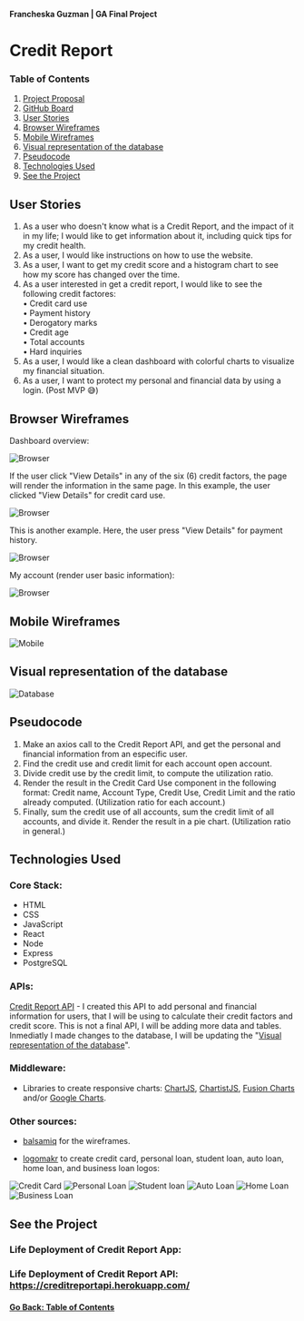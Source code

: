 **Francheska Guzman | GA Final Project**

# Credit Report

<a name="tableofcontents">

### Table of Contents

1. [Project Proposal](./proposal.md)
2. [GitHub Board](https://github.com/francheska-guzman/credit-report/projects#boards?repos=93885730)
3. [User Stories](#userstories)
4. [Browser Wireframes](#browser)
5. [Mobile Wireframes](#mobile)
6. [Visual representation of the database](#database)
7. [Pseudocode](#pseudocode)
8. [Technologies Used](#technologies)
9. [See the Project](#project)

</a>

<a name="userstories">

## User Stories

1. As a user who doesn't know what is a Credit Report, and the impact of it in my life; I would like to get information about it, including quick tips for my credit health.
2. As a user, I would like instructions on how to use the website.
3. As a user, I want to get my credit score and a histogram chart to see how my score has changed over the time.
4. As a user interested in get a credit report, I would like to see the following credit factores:<br />
	• Credit card use<br />
	• Payment history<br />
	• Derogatory marks<br />
	• Credit age<br />
	• Total accounts<br />
	• Hard inquiries
5. As a user, I would like a clean dashboard with colorful charts to visualize my financial situation.
6. As a user, I want to protect my personal and financial data by using a login. (Post MVP 😅)

</a>

<a name="browser">

## Browser Wireframes

Dashboard overview:

![Browser](./images/browser1.png)

If the user click "View Details" in any of the six (6) credit factors, the page will render the information in the same page. In this example, the user clicked "View Details" for credit card use.

![Browser](./images/browser2.png)

This is another example. Here, the user press "View Details" for payment history.

![Browser](./images/browser3.png)

My account (render user basic information):

![Browser](./images/browser4.png)

</a>

<a name="mobile">

## Mobile Wireframes

![Mobile](./images/mobile1.png)

</a>

<a name="database">

## Visual representation of the database

![Database](./images/database.png)

</a>

<a name="pseudocode">

## Pseudocode

1. Make an axios call to the Credit Report API, and get the personal and financial information from an especific user.
2. Find the credit use and credit limit for each account open account.
3. Divide credit use by the credit limit, to compute the utilization ratio.
4. Render the result in the Credit Card Use component in the following format: Credit name, Account Type, Credit Use, Credit Limit and the ratio already computed. (Utilization ratio for each account.)
5. Finally, sum the credit use of all accounts, sum the credit limit of all accounts, and divide it. Render the result in a pie chart. (Utilization ratio in general.)

</a>

<a name="technologies">

## Technologies Used

### Core Stack:

- HTML
- CSS
- JavaScript
- React
- Node
- Express
- PostgreSQL

### APIs:

[Credit Report API](https://creditreportapi.herokuapp.com/) - I created this API to add personal and financial information for users, that I will be using to calculate their credit factors and credit score. This is not a final API, I will be adding more data and tables. Inmediatly I made changes to the database, I will be updating the "[Visual representation of the database](#database)".

### Middleware:

- Libraries to create responsive charts: [ChartJS](http://www.chartjs.org/), [ChartistJS](http://gionkunz.github.io/chartist-js/), [Fusion Charts](http://www.fusioncharts.com/) and/or [Google Charts](https://developers.google.com/chart/).

### Other sources:

- [balsamiq](https://balsamiq.com/) for the wireframes.

- [logomakr](https://logomakr.com/) to create credit card, personal loan, student loan, auto loan, home loan, and business loan logos: 

![Credit Card](./images/creditcard.png)  ![Personal Loan](./images/personalloan.png)  ![Student loan](./images/studentloan.png)  ![Auto Loan](./images/autoloan.png)  ![Home Loan](./images/homeloan.png)  ![Business Loan](./images/businessloan.png)

</a>

<a name="project">

## See the Project

### Life Deployment of Credit Report App:
### Life Deployment of Credit Report API: https://creditreportapi.herokuapp.com/

</a>

#### [Go Back: Table of Contents](#tableofcontents)